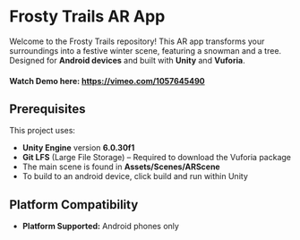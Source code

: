# Frosty Trails AR App

Welcome to the Frosty Trails repository! This AR app transforms your surroundings into a festive winter scene, featuring a snowman and a tree. Designed for **Android devices** and built with **Unity** and **Vuforia**.
#### Watch Demo here: https://vimeo.com/1057645490
## Prerequisites
This project uses:
- **Unity Engine** version **6.0.30f1**  
- **Git LFS** (Large File Storage) – Required to download the Vuforia package
- The main scene is found in **Assets/Scenes/ARScene**
- To build to an android device, click build and run within Unity
  
## Platform Compatibility
- **Platform Supported:** Android phones only

